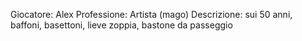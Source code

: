 Giocatore: Alex
Professione: Artista (mago)
Descrizione: sui 50 anni, baffoni, basettoni, lieve zoppia, bastone da passeggio